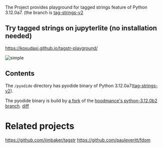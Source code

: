 The Project provides playground for tagged strings feature of Python 3.12.0a7. (the branch is [tag-strings-v2](https://github.com/gvanrossum/cpython/tree/tag-strings-v2)

## Try tagged strings on jupyterlite (no installation needed)
 
https://koxudaxi.github.io/tagstr-playground/

![simple](images/simple.png)



## Contents

The `/pyodide` directory has pyodide binary of Python 3.12.0a7([tag-strings-v2](https://github.com/gvanrossum/cpython/tree/tag-strings-v2)).

The pyodide binary is build by [a fork](https://github.com/koxudaxi/pyodide/tree/tag-strings-v2) of the [hoodmance's python-3.12.0b2 branch](https://github.com/hoodmane/pyodide/compare/python-3.12.0b2).
[diff](https://github.com/hoodmane/pyodide/compare/python-3.12.0b2...koxudaxi:pyodide:tag-strings-v2)


# Related projects
https://github.com/jimbaker/tagstr
https://github.com/pauleveritt/fdom
